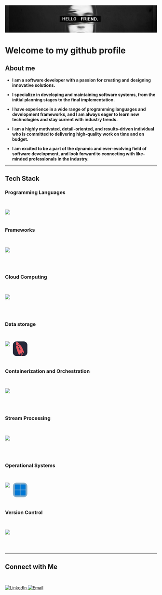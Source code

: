 <p align='center'>
  <img src="./assets/banner.jpg" alt="hello-friend-banner" />
</p>

<h1><b> Welcome to my github profile </b></h1>

<h2><b> About me </b></h2>

- <b> I am a software developer with a passion for creating and designing innovative solutions. </b> 

- <b> I specialize in developing and maintaining software systems, from the initial planning stages to the final implementation. </b> 

- <b> I have experience in a wide range of programming languages and development frameworks, and I am always eager to learn new technologies and stay current with industry trends. </b> 

- <b> I am a highly motivated, detail-oriented, and results-driven individual who is committed to delivering high-quality work on time and on budget. </b> 

- <b> I am excited to be a part of the dynamic and ever-evolving field of software development, and look forward to connecting with like-minded professionals in the industry. </b> 

---

<h2><b> Tech Stack </b></h2>

<h3><b> Programming Languages </b></h3>

</br>

<p>
  <img align="left" src="https://skillicons.dev/icons?i=js,ts,go,py">
</p>

</br></br>

<h3><b> Frameworks </b></h3>

</br>

<p>
  <img align="left" src="https://skillicons.dev/icons?i=nestjs,express">
  </br>
</p>

</br></br>

<h3><b> Cloud Computing </b></h3>

</br>

<p>
  <img align="left" src="https://skillicons.dev/icons?i=aws,azure">
  </br>
</p>

</br></br>

<h3><b> Data storage </b></h3>

</br>

<p>
  <img align="left" src="https://skillicons.dev/icons?i=postgresql,mysql,mongodb">
  <img align="left" src="./assets/ksqldb.png" width="48" style="max-width: 100%; margin-left: 10px; border-radius: 12px">
  </br>
</p>

</br></br>

<h3><b> Containerization and Orchestration </b></h3>

</br>

<p>
  <img align="left" src="https://skillicons.dev/icons?i=docker,kubernetes,openshift">
  </br>
</p>

</br></br>

<h3><b> Stream Processing </b></h3>

</br>

<p>
  <img align="left" src="https://skillicons.dev/icons?i=kafka">
  </br>
</p>

</br></br>

<h3><b> Operational Systems </b></h3>

</br>

<p>
  <img align="left" src="https://skillicons.dev/icons?i=linux">
  <img align="left" src="./assets/windows.png" width="48" style="max-width: 100%; margin-left: 10px; border-radius:12px">
  </br>
</p>

</br></br>

<h3><b> Version Control </b></h3>

</br>

<p>
  <img align="left" src="https://skillicons.dev/icons?i=git,github">
  </br>
</p>

</br></br>

---

<h2><b> Connect with Me </b></h2>

</br>

<p align='left'>
  <a href="https://www.linkedin.com/in/andrearaujolinkd/">
    <img alt="LinkedIn" src="https://img.shields.io/badge/LinkedIn-André%20Araujo-blue?style=flat-square&logo=linkedin">
  </a>
  <a href="mailto:andrearaujo.contact@gmail.com">
    <img alt="Email" src="https://img.shields.io/badge/Email-andrearaujo.contact@gmail.com-blue?style=flat-square&logo=gmail">
  </a>
</p>
